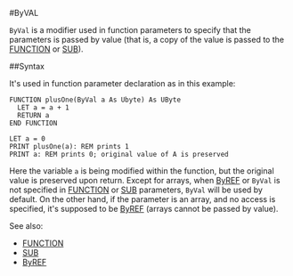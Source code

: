 #ByVAL

`ByVal` is a modifier used in function parameters to specify that the parameters is passed by value (that is, 
a copy of the value is passed to the [FUNCTION](function.md) or [SUB](sub.md)).

##Syntax

It's used in function parameter declaration as in this example:

```
FUNCTION plusOne(ByVal a As Ubyte) As UByte
  LET a = a + 1
  RETURN a
END FUNCTION

LET a = 0
PRINT plusOne(a): REM prints 1
PRINT a: REM prints 0; original value of A is preserved
```
 
Here the variable `a` is being modified within the function, but the original value is preserved upon return.
Except for arrays, when [ByREF](byref.md) or `ByVal` is not specified in [FUNCTION](function.md) or [SUB](sub.md)
parameters, `ByVal` will be used by default. On the other hand, if the parameter is an array, and no access is 
specified, it's supposed to be [ByREF](byref.md) (arrays cannot be passed by value).

See also:

* [FUNCTION](function.md)
* [SUB](sub.md)
* [ByREF](byref.md)
